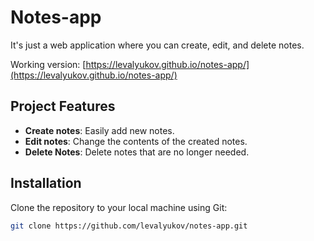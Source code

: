 # Notes-app

It's just a web application where you can create, edit, and delete notes.

Working version: [https://levalyukov.github.io/notes-app/](https://levalyukov.github.io/notes-app/)

## Project Features

- **Create notes**: Easily add new notes.
- **Edit notes**: Change the contents of the created notes.
- **Delete Notes**: Delete notes that are no longer needed.

## Installation

Clone the repository to your local machine using Git:

```Bash
git clone https://github.com/levalyukov/notes-app.git
```
